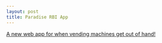 ```yaml
---
layout: post
title: Paradise RBI App
---
```

[A new web app for when vending machines get out of hand!](http://tastyfish.github.io/rbi)
